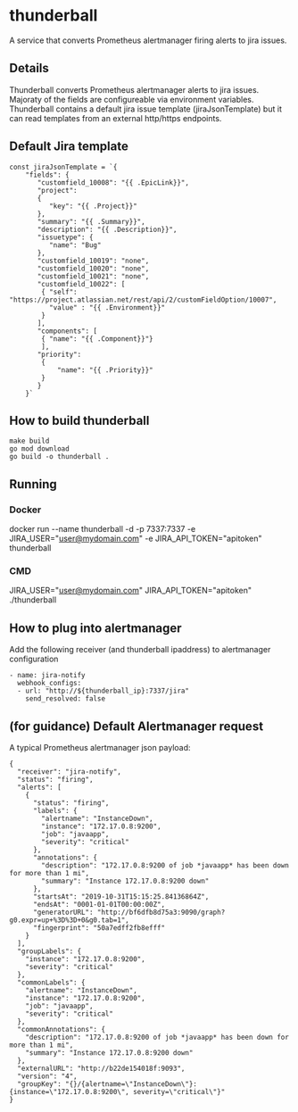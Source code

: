 # thunderball
A service that converts Prometheus alertmanager firing alerts to jira issues.

## Details
Thunderball converts Prometheus alertmanager alerts to jira issues. Majoraty of the fields are configureable via environment variables. Thunderball contains a default jira issue template (jiraJsonTemplate) but it can read templates from an external http/https endpoints. 

## Default Jira template
```
const jiraJsonTemplate = `{
    "fields": {
       "customfield_10008": "{{ .EpicLink}}",
       "project":
       {
          "key": "{{ .Project}}"
       },
       "summary": "{{ .Summary}}",
       "description": "{{ .Description}}",
       "issuetype": {
          "name": "Bug"
       },
       "customfield_10019": "none",
       "customfield_10020": "none",
       "customfield_10021": "none",
       "customfield_10022": [
		{ "self": "https://project.atlassian.net/rest/api/2/customFieldOption/10007",
		  "value" : "{{ .Environment}}"
		}
	   ],
       "components": [
		{ "name": "{{ .Component}}"}
		],
	   "priority":
		{
			"name": "{{ .Priority}}"
		} 
	   }
    }`
 ```
 
## How to build thunderball
```
make build
go mod download
go build -o thunderball .
```
## Running
### Docker
docker run --name thunderball -d -p 7337:7337 -e JIRA_USER="user@mydomain.com" -e JIRA_API_TOKEN="apitoken" thunderball
### CMD
JIRA_USER="user@mydomain.com" JIRA_API_TOKEN="apitoken" ./thunderball 

## How to plug into alertmanager
Add the following receiver (and thunderball ipaddress) to alertmanager configuration
```
- name: jira-notify
  webhook_configs:
  - url: "http://${thunderball_ip}:7337/jira"
    send_resolved: false
```

## (for guidance) Default Alertmanager request
A typical Prometheus alertmanager json payload:

```
{
  "receiver": "jira-notify",
  "status": "firing",
  "alerts": [
    {
      "status": "firing",
      "labels": {
        "alertname": "InstanceDown",
        "instance": "172.17.0.8:9200",
        "job": "javaapp",
        "severity": "critical"
      },
      "annotations": {
        "description": "172.17.0.8:9200 of job *javaapp* has been down for more than 1 mi",
        "summary": "Instance 172.17.0.8:9200 down"
      },
      "startsAt": "2019-10-31T15:15:25.84136864Z",
      "endsAt": "0001-01-01T00:00:00Z",
      "generatorURL": "http://bf6dfb8d75a3:9090/graph?g0.expr=up+%3D%3D+0&g0.tab=1",
      "fingerprint": "50a7edff2fb8efff"
    }
  ],
  "groupLabels": {
    "instance": "172.17.0.8:9200",
    "severity": "critical"
  },
  "commonLabels": {
    "alertname": "InstanceDown",
    "instance": "172.17.0.8:9200",
    "job": "javaapp",
    "severity": "critical"
  },
  "commonAnnotations": {
    "description": "172.17.0.8:9200 of job *javaapp* has been down for more than 1 mi",
    "summary": "Instance 172.17.0.8:9200 down"
  },
  "externalURL": "http://b22de154018f:9093",
  "version": "4",
  "groupKey": "{}/{alertname=\"InstanceDown\"}:{instance=\"172.17.0.8:9200\", severity=\"critical\"}"
}
```
